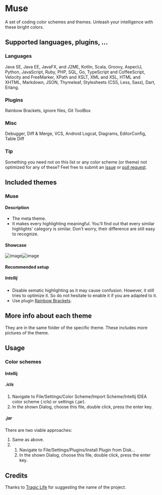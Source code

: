 # Muse
A set of coding color schemes and themes. Unleash your intelligence with these bright colors.
## Supported languages, plugins, ...
### Languages
Java SE, Java EE, JavaFX, and J2ME, Kotlin, Scala, Groovy, AspectJ, Python, JavaScript, Ruby, PHP, SQL, Go, TypeScript and CoffeeScript, Velocity and FreeMarker, XPath and XSLT, XML and XSL, HTML and XHTML, Markdown, JSON, Thymeleaf, Stylesheets (CSS, Less, Sass), Dart, Erlang.
### Plugins
Rainbow Brackets, ignore files, Git ToolBox
### Misc
Debugger, Diff & Merge, VCS, Android Logcat, Diagrams, EditorConfig, Table Diff
### Tip
Something you need not on this list or any color scheme (or theme) not optimized for any of these? Feel free to submit an [issue](https://github.com/fakeinc/muse/issues/new) or [pull request](https://github.com/fakeinc/muse/compare).
## Included themes
### Muse
#### Description
* The meta theme.
* It makes every highlighting meaningful. You'll find out that every similar highlights' category is similar. Don't worry, their difference are still easy to recognize.
#### Showcase
![image](https://user-images.githubusercontent.com/30282312/58776568-4a076580-8599-11e9-9ad2-3eeb70c433e9.png)![image](https://user-images.githubusercontent.com/30282312/58776624-6dcaab80-8599-11e9-8fe7-61eb6090d5c1.png)
#### Recommended setup
##### Intellij
* Disable sematic highlighting as it may cause confusion. However, it still tries to optimize it. So do not hesitate to enable it if you are adapted to it.
* Use plugin [Rainbow Brackets](https://plugins.jetbrains.com/plugin/10080-rainbow-brackets).
## More info about each theme
They are in the same folder of the specific theme.
These includes more pictures of the theme.
## Usage
### Color schemes
#### Intellij
##### .icls
1. Navigate to <span title="You can use keyboard shortcut 'Ctrl + Alt + S' if you want.">File/Settings/</span>Color Scheme/<span title="It's in the 'Settings' button">Import Scheme/</span>Intellij IDEA color scheme (.icls) or settings (.jar).
2. In the shown Dialog, choose this file, double click, press the enter key.
##### .jar
There are two viable approaches:
1. Same as above.
2. 1. Navigate to <span title="You can use keyboard shortcut 'Ctrl + Alt + S' if you want.">File/Settings/</span>Plugins/<span title="It's in the 'Settings' button">Install Plugin from Disk...
   2. In the shown Dialog, choose this file, double click, press the enter key.
## Credits
Thanks to [Tragic Life](https://github.com/TragicLifeHu) for suggesting the name of the project.
